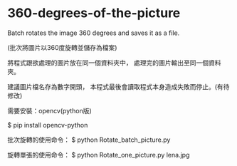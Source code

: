 # 360-degrees-of-the-picture
Batch rotates the image 360 degrees and saves it as a file.

(批次將圖片以360度旋轉並儲存為檔案)
 
將程式跟欲處理的圖片放在同一個資料夾中，
處理完的圖片輸出至同一個資料夾。

建議圖片檔名存為數字開頭，
本程式最後會讀取程式本身造成失敗而停止。(有待修改)

需要安裝：opencv(python版)

$ pip install opencv-python
 
 
批次旋轉的使用命令：
$ python Rotate_batch_picture.py

 
旋轉單張的使用命令：
$ python Rotate_one_picture.py lena.jpg
